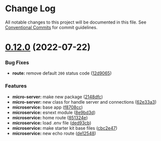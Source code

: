 # Change Log

All notable changes to this project will be documented in this file.
See [Conventional Commits](https://conventionalcommits.org) for commit guidelines.

# [0.12.0](https://github.com/AliMD/alwatr/compare/v0.11.0...v0.12.0) (2022-07-22)

### Bug Fixes

- **route:** remove default `200` status code ([12d9065](https://github.com/AliMD/alwatr/commit/12d9065c79ee7ca1acd458a20e9bd65b4554b8d2))

### Features

- **micro-server:** make new package ([2148dfc](https://github.com/AliMD/alwatr/commit/2148dfc910565f917d3cb8eb001cde08f2fc694d))
- **micro-server:** new class for handle server and connections ([62e33a3](https://github.com/AliMD/alwatr/commit/62e33a383b5220820f68f74020e04a7c5b390f0f))
- **microservice:** base app ([f8708cc](https://github.com/AliMD/alwatr/commit/f8708ccafe60ce89d635d43540ae1c627d0d8b55))
- **microservice:** esnext module ([8e9bd3d](https://github.com/AliMD/alwatr/commit/8e9bd3dd4fe16cfba41930633071965b32c5e7a8))
- **microservice:** home route ([851324e](https://github.com/AliMD/alwatr/commit/851324e328a5719fbc6702e72026e65df282db4f))
- **microservice:** load .env file ([ded93cb](https://github.com/AliMD/alwatr/commit/ded93cbe21071db48fddd468a8279640502c1fbb))
- **microservice:** make starter kit base files ([cbc2e47](https://github.com/AliMD/alwatr/commit/cbc2e478b1ad548134d4267c40548d1bd026bb62))
- **microservice:** new echo route ([de12548](https://github.com/AliMD/alwatr/commit/de125484c7bdeef40527c6cda0b9a1f0d83f5930))
